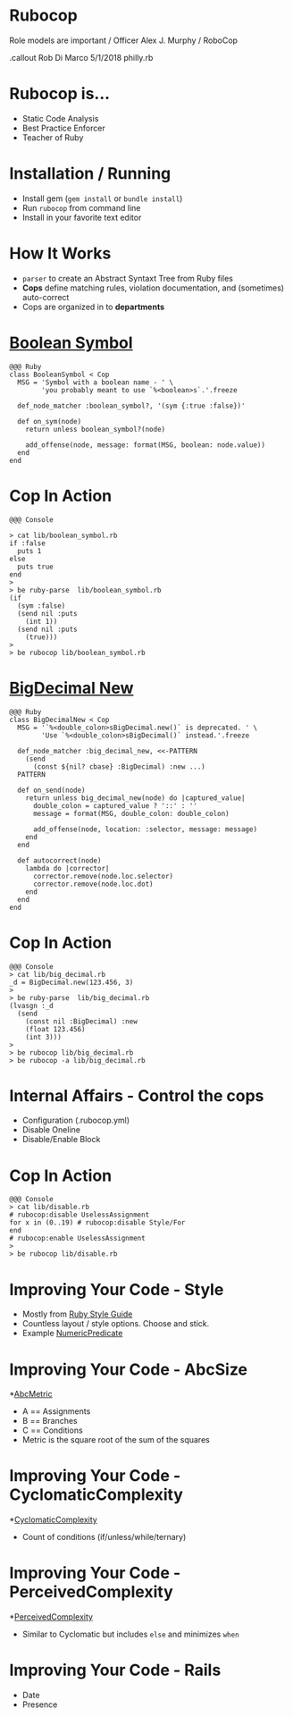<!SLIDE center subsection >
# Rubocop

Role models are important / Officer Alex J. Murphy / RoboCop

.callout Rob Di Marco 5/1/2018 philly.rb

<!SLIDE >
# Rubocop is...

* Static Code Analysis
* Best Practice Enforcer
* Teacher of Ruby

<!SLIDE>
# Installation / Running

* Install gem (`gem install` or `bundle install`)
* Run `rubocop` from command line
* Install in your favorite text editor

<!SLIDE>
# How It Works

* `parser` to create an Abstract Syntaxt Tree from Ruby files
* __Cops__ define matching rules, violation documentation, and (sometimes) auto-correct
* Cops are organized in to __departments__

<!SLIDE>
# [Boolean Symbol](https://github.com/bbatsov/rubocop/blob/master/lib/rubocop/cop/lint/boolean_symbol.rb)
    @@@ Ruby
    class BooleanSymbol < Cop
      MSG = 'Symbol with a boolean name - ' \
            'you probably meant to use `%<boolean>s`.'.freeze

      def_node_matcher :boolean_symbol?, '(sym {:true :false})'

      def on_sym(node)
        return unless boolean_symbol?(node)

        add_offense(node, message: format(MSG, boolean: node.value))
      end
    end

<!SLIDE>
# Cop In Action

    @@@ Console

    > cat lib/boolean_symbol.rb
    if :false
      puts 1
    else
      puts true
    end
    >
    > be ruby-parse  lib/boolean_symbol.rb
    (if
      (sym :false)
      (send nil :puts
        (int 1))
      (send nil :puts
        (true)))
    >
    > be rubocop lib/boolean_symbol.rb


<!SLIDE>
# [BigDecimal New](https://github.com/bbatsov/rubocop/blob/master/lib/rubocop/cop/lint/big_decimal_new.rb)

    @@@ Ruby
    class BigDecimalNew < Cop
      MSG = '`%<double_colon>sBigDecimal.new()` is deprecated. ' \
            'Use `%<double_colon>sBigDecimal()` instead.'.freeze

      def_node_matcher :big_decimal_new, <<-PATTERN
        (send
          (const ${nil? cbase} :BigDecimal) :new ...)
      PATTERN

      def on_send(node)
        return unless big_decimal_new(node) do |captured_value|
          double_colon = captured_value ? '::' : ''
          message = format(MSG, double_colon: double_colon)

          add_offense(node, location: :selector, message: message)
        end
      end

      def autocorrect(node)
        lambda do |corrector|
          corrector.remove(node.loc.selector)
          corrector.remove(node.loc.dot)
        end
      end
    end

<!SLIDE>
# Cop In Action

    @@@ Console
    > cat lib/big_decimal.rb
    _d = BigDecimal.new(123.456, 3)
    >
    > be ruby-parse  lib/big_decimal.rb
    (lvasgn :_d
      (send
        (const nil :BigDecimal) :new
        (float 123.456)
        (int 3)))
    >
    > be rubocop lib/big_decimal.rb
    > be rubocop -a lib/big_decimal.rb

<!SLIDE>
# Internal Affairs - Control the cops

* Configuration (.rubocop.yml)
* Disable Oneline
* Disable/Enable Block

<!SLIDE>
# Cop In Action

    @@@ Console
    > cat lib/disable.rb
    # rubocop:disable UselessAssignment
    for x in (0..19) # rubocop:disable Style/For
    end
    # rubocop:enable UselessAssignment
    >
    > be rubocop lib/disable.rb


<!SLIDE>
# Improving Your Code - Style

* Mostly from [Ruby Style Guide](https://github.com/bbatsov/ruby-style-guide)
* Countless layout / style options. Choose and stick.
* Example [NumericPredicate](http://rubocop.readthedocs.io/en/latest/cops_style/#stylenumericpredicate)

<!SLIDE>
# Improving Your Code - AbcSize

*[AbcMetric](http://c2.com/cgi/wiki?AbcMetric)
* A == Assignments
* B == Branches
* C == Conditions
* Metric is the square root of the sum of the squares

<!SLIDE>
# Improving Your Code - CyclomaticComplexity

*[CyclomaticComplexity](http://c2.com/cgi/wiki?CyclomaticComplexityMetric)
* Count of conditions (if/unless/while/ternary)


<!SLIDE>
# Improving Your Code - PerceivedComplexity

*[PerceivedComplexity](http://c2.com/cgi/wiki?CyclomaticComplexityMetric)
* Similar to Cyclomatic but includes `else` and minimizes `when`

<!SLIDE>
# Improving Your Code - Rails

* Date
* Presence
